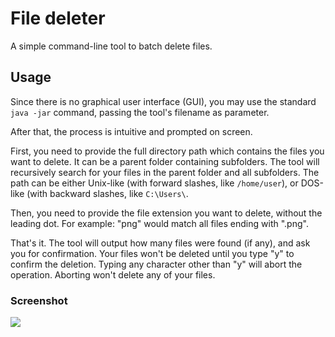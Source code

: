 # File deleter
A simple command-line tool to batch delete files.
## Usage
Since there is no graphical user interface (GUI), you may use the standard `java -jar` command, passing the tool's filename as parameter.

After that, the process is intuitive and prompted on screen.

First, you need to provide the full directory path which contains the files you want to delete. It can be a parent folder containing subfolders. The tool will recursively search for your files in the parent folder and all subfolders. The path can be either Unix-like (with forward slashes, like `/home/user`), or DOS-like (with backward slashes, like `C:\Users\`.

Then, you need to provide the file extension you want to delete, without the leading dot. For example: "png" would match all files ending with ".png".

That's it. The tool will output how many files were found (if any), and ask you for confirmation. Your files won't be deleted until you type "y" to confirm the deletion. Typing any character other than "y" will abort the operation. Aborting won't delete any of your files.

### Screenshot
<img src="https://i.imgur.com/J85nnir.png" />
